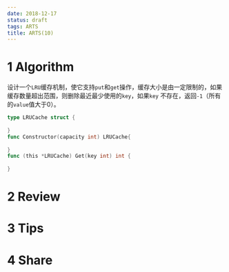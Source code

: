 ```yaml
---
date: 2018-12-17
status: draft
tags: ARTS
title: ARTS(10)
---
```


# 1 Algorithm
设计一个`LRU`缓存机制，使它支持`put`和`get`操作，缓存大小是由一定限制的，如果缓存数量超出范围，则删除最近最少使用的`key`，如果`key` 不存在，返回`-1`（所有的`value`值大于0）。
```go
type LRUCache struct {
    
}
func Constructor(capacity int) LRUCache{
    
}
func (this *LRUCache) Get(key int) int {
    
}


```
# 2 Review
# 3 Tips
# 4 Share